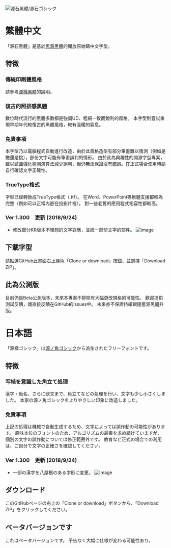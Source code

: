 ![源石黑體/源石ゴシック](https://buttaiwan.github.io/font/pics/genseki.png)

# 繁體中文

「源石黑體」是基於[思源黑體](https://github.com/adobe-fonts/source-han-sans/)的開放原始碼中文字型。

## 特徵

### 傳統印刷體風格

請參考[源樣黑體](https://github.com/ButTaiwan/genyog-font/tree/master)的說明。

### 復古的照排感黑體

數位時代流行的黑體多數都是強調UD、粗細一致而銳利的風格。
本字型則嘗試重現早期年代較復古的黑體風格，較有溫暖的氣息。

### 免責事項

本字型乃以電腦程式自動進行改造，由於此風格造型有部分筆畫難以猜測（例如是撇還是挑），部份文字可能有筆畫誤判的情形。
由於此為興趣性的開源字型專案，雖以試圖強化猜測演算法減少誤判，但仍無法保證沒有錯誤。在正式場合使用時請自行確認文字正確性。

### TrueType格式

字型已經轉換成TrueType格式（.ttf）。
在Word、PowerPoint等軟體支援都較為完整（例如可以正常內嵌在投影片裡）。
對一些老舊的應用程式相容性都較高。

### Ver 1.300　更新 (2018/9/24)

* 修改部分KR版本不理想的文字對應，並統一部份文字的部件。
![image](https://user-images.githubusercontent.com/5418570/45959037-874f4700-c04b-11e8-8d36-c8813837abc8.png)

## 下載字型

請點選GitHub此畫面右上綠色「Clone or download」按鈕，並選擇「Download ZIP」。

## 此為公測版

目前仍是Beta公測版本，未來本專案不排除有大幅更改規格的可能性。
歡迎提供測試反饋，請直接反饋在GitHub的Issues中。
未來亦不保證持續跟隨思源黑體升版。

# 日本語

「源様ゴシック」は[源ノ角ゴシック](https://github.com/adobe-fonts/source-han-sans/)から派生されたフリーフォントです。

## 特徴

### 写植を意識した角立て処理

漢字・仮名、さらに欧文まで、角立てなどの処理を行い、文字も少し小さくしました。
本家の源ノ角ゴシックをよりやさしい印象に改造しました。

### 免責事項

上記の処理は機械で自動生成するため、文字によっては誤作動の可能性があります。
趣味本位のフォントのため、アルゴリズムの最善を求め続けていますが、個別の文字の誤作動については修正範囲外です。
教育など正式の場合での利用は、ご自分で文字の正確さを確認してください。

### Ver 1.300　更新 (2018/9/24)

* 一部の漢字を八屋根のある字形に変更。
![image](https://user-images.githubusercontent.com/5418570/45958561-502c6600-c04a-11e8-9d63-42db30f53dbf.png)

## ダウンロード

このGitHubページの右上の「Clone or download」ボタンから、「Download ZIP」をクリックしてください。

## ベータバージョンです

これはベータバージョンです。
予告なく大幅に仕様が変わる可能性あり。
